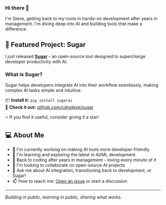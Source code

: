 ### Hi there 👋

I'm Steve, getting back to my roots in hands-on development after years in management. I'm diving deep into AI and building tools that make a difference.

## 🚀 Featured Project: Sugar

I just released [**Sugar**](https://github.com/cdnsteve/sugar) - an open-source tool designed to supercharge developer productivity with AI.

### What is Sugar?
Sugar helps developers integrate AI into their workflow seamlessly, making complex AI tasks simple and intuitive.

📦 **Install it:** `pip install sugarai`  
🔗 **Check it out:** [github.com/cdnsteve/sugar](https://github.com/cdnsteve/sugar)

⭐ If you find it useful, consider giving it a star!

## 💻 About Me

- 🔭 I'm currently working on making AI tools more developer-friendly
- 🌱 I'm learning and exploring the latest in AI/ML development
- 🔄 Back to coding after years in management - loving every minute of it
- 👯 I'm looking to collaborate on open-source AI projects
- 💬 Ask me about AI integration, transitioning back to development, or Sugar!
- 📫 How to reach me: [Open an issue](https://github.com/cdnsteve/sugar/issues) or start a discussion

---

*Building in public, learning in public, sharing what works.*
